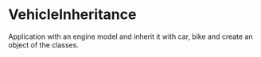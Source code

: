 # VehicleInheritance
Application with an engine model and inherit it with car, bike and  create an object of the classes.
